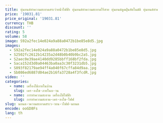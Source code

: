 ```yaml
---
title: หุ่นยนต์ทําความสะอาดสระว่ายน้ําไฟฟ้า หุ่นยนต์ทําความสะอาดไร้สาย หุ่นยนต์ดูดฝุ่นอัตโนมัติ หุ่นยนต์ทําความสะอาดสระว่ายน้ําสําหรับสระว่ายน้ํา
price: '19031.81'
price_original: '19031.81'
currency: THB
discount: ''
rating: 5
volume: 58
image: S92a2fec14e024a9a88a0472b1be85e8d5.jpg
images:
  - S92a2fec14e024a9a88a0472b1be85e8d5.jpg
  - S2502fc2612b14235a2d48b0b40b9bc2aS.jpg
  - S2aec0e39ae4140dd9285bbff168bf2fda.jpg
  - Saca152d3d0a04463ba0aa3c30f3231db5.jpg
  - S093f82179ae94ff4a040f67cffa84d9aa.jpg
  - Sb086ed6887d04ae2b16fa3728a4f3fcdR.jpg
video: ''
categories:
  - name: เครื่องใช้ภายในบ้าน
    slug: เคร-องใช-ภายในบ-าน
  - name: การทำความสะอาด เครื่องใช้ไฟฟ้า
    slug: การทำความสะอาด-เคร-องใช-ไฟฟ
slug: นยนต-าความสะอาดสระว-ายน-าไฟฟ-นยนต
encode: ooGD8Fs
lang: th
---
```

  